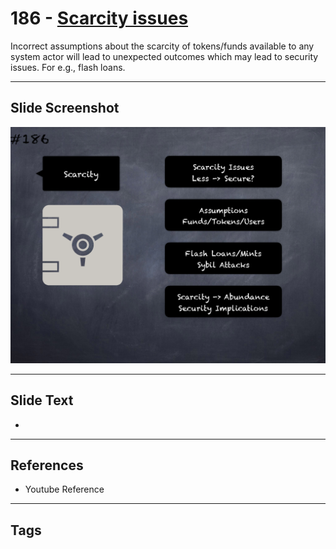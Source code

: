 # 186 - [Scarcity issues](Scarcity%20issues.md)
Incorrect assumptions about the scarcity of tokens/funds available to any system actor will lead to unexpected outcomes which may lead to security issues. For e.g., flash loans.
___
## Slide Screenshot
![0186.png](../../images/pitfalls_and_best_practices201/186.png)
___
## Slide Text
- 
___
## References
- Youtube Reference
___
## Tags